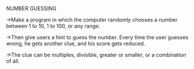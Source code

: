 NUMBER GUESSING


->Make a program in which the computer randomly
chooses a number between 1 to 10, 1 to 100, or
any range.

->Then give users a hint to guess the number. Every
time the user guesses wrong, he gets another clue,
and his score gets reduced.

->The clue can be multiples, divisible, greater or
smaller, or a combination of all.
